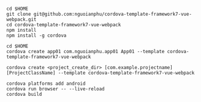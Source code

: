 

```
cd $HOME
git clone git@github.com:nguoianphu/cordova-template-framework7-vue-webpack.git
cd cordova-template-framework7-vue-webpack
npm install
npm install -g cordova
```

```
cd $HOME
cordova create app01 com.nguoianphu.app01 App01 --template cordova-template-framework7-vue-webpack
```

```cordova create <project_create_dir> [com.example.projectname] [ProjectClassName] --template cordova-template-framework7-vue-webpack```



```
cordova platforms add android
cordova run browser -- --live-reload
cordova build
```
